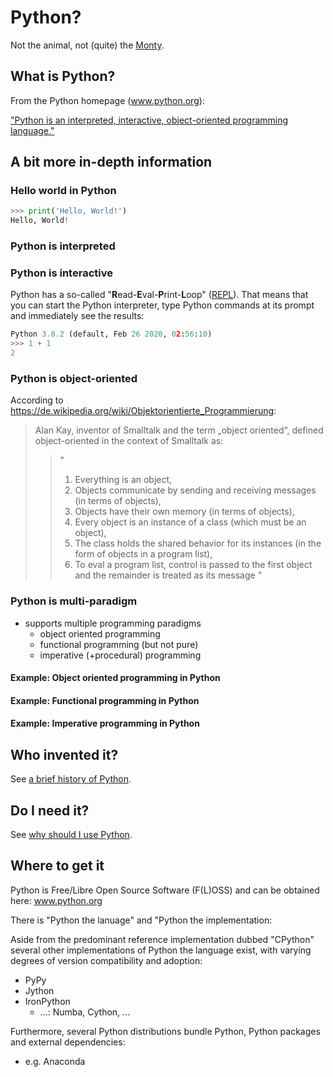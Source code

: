 # Python?

Not the animal, not (quite) the [Monty](https://docs.python.org/3/faq/general.html#why-is-it-called-python).

## What is Python?
From the Python homepage (www.python.org):

["Python is an interpreted, interactive, object-oriented programming language."](https://docs.python.org/3/faq/general.html#what-is-python)

## A bit more in-depth information

### Hello world in Python
``` python
>>> print('Hello, World!')
Hello, World!
```

### Python is interpreted

### Python is interactive
Python has a so-called "**R**ead-**E**val-**P**rint-**L**oop"
([REPL](https://en.wikipedia.org/wiki/Read%E2%80%93eval%E2%80%93print_loop)).
That means that you can start the Python interpreter, type Python commands at
its prompt and immediately see the results:

```python
Python 3.8.2 (default, Feb 26 2020, 02:56:10)
>>> 1 + 1
2
```

### Python is object-oriented
   
According to https://de.wikipedia.org/wiki/Objektorientierte_Programmierung: 

> Alan Kay, inventor of Smalltalk and the term „object oriented“, defined object-oriented in the context of Smalltalk as: 
> > "
> >  1. Everything is an object, 
> >  2. Objects communicate by sending and receiving messages (in terms of objects), 
> >  3. Objects have their own memory (in terms of objects), 
> >  4. Every object is an instance of a class (which must be an object), 
> >  5. The class holds the shared behavior for its instances (in the form of objects in a program list), 
> >  6. To eval a program list, control is passed to the first object and the remainder is treated as its message
> > "

### Python is multi-paradigm

 * supports multiple programming paradigms
   * object oriented programming
   * functional programming (but not pure)
   * imperative (+procedural) programming

#### Example: Object oriented programming in Python

#### Example: Functional programming in Python

#### Example: Imperative programming in Python

## Who invented it?
See [a brief history of Python](python-history.md).

## Do I need it?
See [why should I use Python](why-python.md).

## Where to get it

Python is Free/Libre Open Source Software (F(L)OSS) and can be obtained here: www.python.org

There is "Python the lanuage" and "Python the implementation:

Aside from the predominant reference implementation dubbed "CPython" several other implementations of Python the language exist, with varying degrees of version compatibility and adoption:
 * PyPy
 * Jython
 * IronPython
   * ...: Numba, Cython, ...
 
Furthermore, several Python distributions bundle Python, Python packages and external dependencies:
   * e.g. Anaconda


